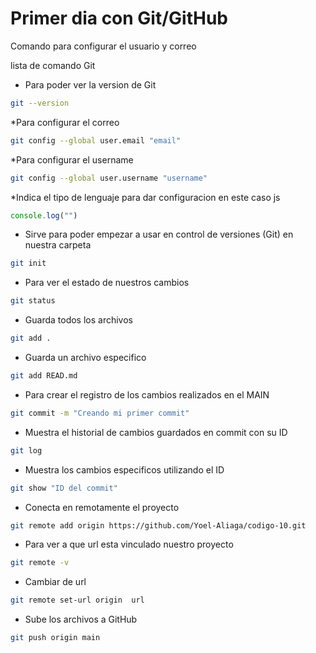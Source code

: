 # Primer dia con Git/GitHub

Comando para configurar el usuario y correo 

lista de comando Git

* Para poder ver la version de Git

```bash
git --version
```

*Para configurar el correo

```bash
git config --global user.email "email"
```
*Para configurar el username

```bash
git config --global user.username "username"
```

*Indica el tipo de lenguaje para dar configuracion en este caso js

```js
console.log("")
```

* Sirve para poder empezar a usar en control de versiones (Git) en nuestra carpeta

```bash
git init
```
* Para ver el estado de nuestros cambios

```bash
git status
```
* Guarda todos los archivos 

```bash
git add .
```
* Guarda un archivo especifico 

```bash
git add READ.md
```
* Para crear el registro de los cambios realizados en el MAIN

```bash
git commit -m "Creando mi primer commit"
```

* Muestra el historial de cambios guardados en commit con su ID

```bash
git log
```

* Muestra los cambios especificos utilizando el ID 

```bash
git show "ID del commit"
```
* Conecta en remotamente el proyecto

```bash
git remote add origin https://github.com/Yoel-Aliaga/codigo-10.git
```
* Para ver a que url esta vinculado nuestro proyecto

```bash
git remote -v
```
* Cambiar de url

```bash
git remote set-url origin  url
```

* Sube los archivos a GitHub
```bash
git push origin main
```

